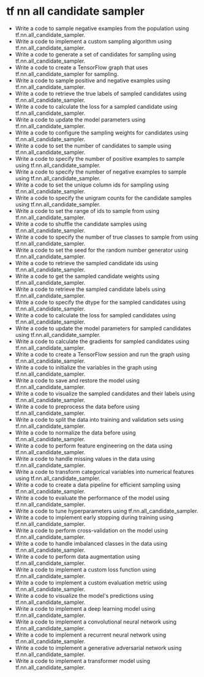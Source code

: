 # tf nn all candidate sampler

- Write a code to sample negative examples from the population using tf.nn.all_candidate_sampler.
- Write a code to implement a custom sampling algorithm using tf.nn.all_candidate_sampler.
- Write a code to generate a set of candidates for sampling using tf.nn.all_candidate_sampler.
- Write a code to create a TensorFlow graph that uses tf.nn.all_candidate_sampler for sampling.
- Write a code to sample positive and negative examples using tf.nn.all_candidate_sampler.
- Write a code to retrieve the true labels of sampled candidates using tf.nn.all_candidate_sampler.
- Write a code to calculate the loss for a sampled candidate using tf.nn.all_candidate_sampler.
- Write a code to update the model parameters using tf.nn.all_candidate_sampler.
- Write a code to configure the sampling weights for candidates using tf.nn.all_candidate_sampler.
- Write a code to set the number of candidates to sample using tf.nn.all_candidate_sampler.
- Write a code to specify the number of positive examples to sample using tf.nn.all_candidate_sampler.
- Write a code to specify the number of negative examples to sample using tf.nn.all_candidate_sampler.
- Write a code to set the unique column ids for sampling using tf.nn.all_candidate_sampler.
- Write a code to specify the unigram counts for the candidate samples using tf.nn.all_candidate_sampler.
- Write a code to set the range of ids to sample from using tf.nn.all_candidate_sampler.
- Write a code to shuffle the candidate samples using tf.nn.all_candidate_sampler.
- Write a code to specify the number of true classes to sample from using tf.nn.all_candidate_sampler.
- Write a code to set the seed for the random number generator using tf.nn.all_candidate_sampler.
- Write a code to retrieve the sampled candidate ids using tf.nn.all_candidate_sampler.
- Write a code to get the sampled candidate weights using tf.nn.all_candidate_sampler.
- Write a code to retrieve the sampled candidate labels using tf.nn.all_candidate_sampler.
- Write a code to specify the dtype for the sampled candidates using tf.nn.all_candidate_sampler.
- Write a code to calculate the loss for sampled candidates using tf.nn.all_candidate_sampler.
- Write a code to update the model parameters for sampled candidates using tf.nn.all_candidate_sampler.
- Write a code to calculate the gradients for sampled candidates using tf.nn.all_candidate_sampler.
- Write a code to create a TensorFlow session and run the graph using tf.nn.all_candidate_sampler.
- Write a code to initialize the variables in the graph using tf.nn.all_candidate_sampler.
- Write a code to save and restore the model using tf.nn.all_candidate_sampler.
- Write a code to visualize the sampled candidates and their labels using tf.nn.all_candidate_sampler.
- Write a code to preprocess the data before using tf.nn.all_candidate_sampler.
- Write a code to split the data into training and validation sets using tf.nn.all_candidate_sampler.
- Write a code to normalize the data before using tf.nn.all_candidate_sampler.
- Write a code to perform feature engineering on the data using tf.nn.all_candidate_sampler.
- Write a code to handle missing values in the data using tf.nn.all_candidate_sampler.
- Write a code to transform categorical variables into numerical features using tf.nn.all_candidate_sampler.
- Write a code to create a data pipeline for efficient sampling using tf.nn.all_candidate_sampler.
- Write a code to evaluate the performance of the model using tf.nn.all_candidate_sampler.
- Write a code to tune hyperparameters using tf.nn.all_candidate_sampler.
- Write a code to implement early stopping during training using tf.nn.all_candidate_sampler.
- Write a code to perform cross-validation on the model using tf.nn.all_candidate_sampler.
- Write a code to handle imbalanced classes in the data using tf.nn.all_candidate_sampler.
- Write a code to perform data augmentation using tf.nn.all_candidate_sampler.
- Write a code to implement a custom loss function using tf.nn.all_candidate_sampler.
- Write a code to implement a custom evaluation metric using tf.nn.all_candidate_sampler.
- Write a code to visualize the model's predictions using tf.nn.all_candidate_sampler.
- Write a code to implement a deep learning model using tf.nn.all_candidate_sampler.
- Write a code to implement a convolutional neural network using tf.nn.all_candidate_sampler.
- Write a code to implement a recurrent neural network using tf.nn.all_candidate_sampler.
- Write a code to implement a generative adversarial network using tf.nn.all_candidate_sampler.
- Write a code to implement a transformer model using tf.nn.all_candidate_sampler.
